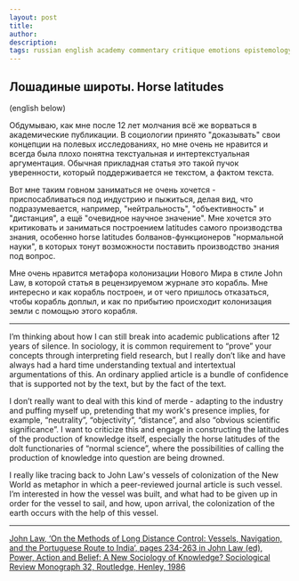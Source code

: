```yaml
---
layout: post
title: 
author:
description: 
tags: russian english academy commentary critique emotions epistemology links literarure sociology theory
---
```


## Лошадиные широты. Horse latitudes

(english below)

Обдумываю, как мне после 12 лет молчания всё же ворваться в академические публикации. В социологии принято "доказывать" свои концепции на полевых исследованиях, но мне очень не нравится и всегда была плохо понятна текстуальная и интертекстуальная аргументация. Обычная прикладная статья это такой пучок уверенности, который поддерживается не текстом, а фактом текста.

Вот мне таким говном заниматься не очень хочется - приспосабливаться под индустрию и пыжиться, делая вид, что подразумевается, например, "нейтральность", "объективность" и "дистанция", а ещё "очевидное научное значение". Мне хочется это критиковать и заниматься построением latitudes самого производства знания, особенно horse latitudes болванов-функционеров "нормальной науки", в которых тонут возможности поставить производство знания под вопрос.

Мне очень нравится метафора колонизации Нового Мира в стиле John Law, в которой статья в рецензируемом журнале это корабль. Мне интересно и как корабль построен, и от чего пришлось отказаться, чтобы корабль доплыл, и как по прибытию происходит колонизация земли с помощью этого корабля.

---

I’m thinking about how I can still break into academic publications after 12 years of silence. In sociology, it is common requirement to “prove” your concepts through interpreting field research, but I really don’t like and have always had a hard time understanding textual and intertextual argumentations of this. An ordinary applied article is a bundle of confidence that is supported not by the text, but by the fact of the text.

I don’t really want to deal with this kind of merde - adapting to the industry and puffing myself up, pretending that my work's presence implies, for example, “neutrality”, “objectivity”, “distance”, and also “obvious scientific significance”. I want to criticize this and engage in constructing the latitudes of the production of knowledge itself, especially the horse latitudes of the dolt functionaries of “normal science”, where the possibilities of calling the production of knowledge into question are being drowned.

I really like tracing back to John Law's vessels of colonization of the New World as metaphor in which a peer-reviewed journal article is such vessel. I’m interested in how the vessel was built, and what had to be given up in order for the vessel to sail, and how, upon arrival, the colonization of the earth occurs with the help of this vessel.

---

[John Law, ‘On the Methods of Long Distance Control: Vessels, Navigation, and the Portuguese Route to India‘, pages 234-263 in John Law (ed), Power, Action and Belief: A New Sociology of Knowledge? Sociological Review Monograph 32, Routledge, Henley, 1986](http://www.heterogeneities.net/publications/Law1986MethodsOfLongDistanceControl.pdf)
